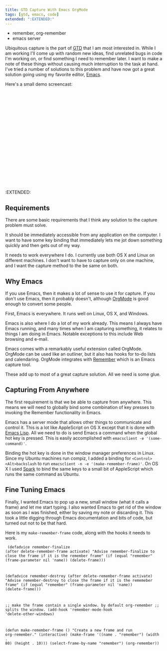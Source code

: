 ```yaml
---
title: GTD Capture With Emacs OrgMode
tags: [gtd, emacs, code]
extended: ":EXTENDED:"
---
```


* remember, org-remember
* emacs server

Ubiquitous capture is the part of
[GTD](http://en.wikipedia.org/wiki/Getting_Things_Done) that I am most
interested in.  While I am working I'll come up with random new
ideas, find unrelated bugs in code I'm working on, or find something I
need to remember later.  I want to make a note of these things without
causing much interruption to the task at hand.  I've tried a number of
solutions to this problem and have now got a great solution going
using my favorite editor, [Emacs](http://www.gnu.org/software/emacs).

Here's a small demo screencast:

<object><param name="allowfullscreen" value="true" /><param name="allowscriptaccess" value="always" /><param name="movie" value="http://vimeo.com/moogaloop.swf?clip_id=2672740&amp;server=vimeo.com&amp;show_title=1&amp;show_byline=1&amp;show_portrait=0&amp;color=&amp;fullscreen=1" /><embed src="http://vimeo.com/moogaloop.swf?clip_id=2672740&amp;server=vimeo.com&amp;show_title=1&amp;show_byline=1&amp;show_portrait=0&amp;color=&amp;fullscreen=1" type="application/x-shockwave-flash" allowfullscreen="true" allowscriptaccess="always" width="400" height="302"></embed></object>

:EXTENDED:

## Requirements

There are some basic requirements that I think any solution to the
capture problem must solve.

It should be immediately accessible from any application on the
computer.  I want to have some key binding that immediately lets me
jot down something quickly and then gets out of my way.

It needs to work everywhere I do.  I currently use both OS X and Linux
on different machines.  I don't want to have to capture only on one
machine, and I want the capture method to the be same on both.

## Why Emacs

If you use Emacs, then it makes a lot of sense to use it for capture.
If you don't use Emacs, then it probably doesn't, although
[OrgMode](http;//orgmode.org) is good enough to convert some people.

First, Emacs is everywhere.  It runs well on Linux, OS X, and Windows.

Emacs is also where I do a lot of my work already.  This means I
always have Emacs running, and many times when I am capturing
something, it relates to things I am doing in Emacs.  Notable
exceptions to this include Web browsing and e-mail.

Emacs comes with a remarkably useful extension called OrgMode.
OrgMode can be used like an outliner, but it also has hooks for to-do
lists and calendaring.  OrgMode integrates with
[Remember](http://www.emacswiki.org/emacs/RememberMode) which is an
Emacs capture tool.

These add up to most of a great capture solution.  All we need is some
glue.

## Capturing From Anywhere

The first requirement is that we be able to capture from anywhere.
This means we will need to globally bind some combination of key
presses to invoking the Remember functionality in Emacs.

Emacs has a server mode that allows other things to communicate and
control it.  This is a lot like AppleScript on OS X except that it is
done with [Emacs Lisp](http://en.wikipedia.org/wiki/Emacs_Lisp).  All
we need to do is send Emacs a command when the global hot key is
pressed.  This is easily accomplished with `emacsclient -e
'(some-command)'`.

Binding the hot key is done in the window manager preferences in
Linux.  Since my Ubuntu machines run compiz, I added a binding for
`<Control><Alt>backslash` to run `emacsclient -n -e
'(make-remember-frame)'`.  On OS X I used
[Spark](http://www.shadowlab.org/Software/spark.php) to bind the same
keys to a small bit of AppleScript which runs the same command as Ubuntu.

## Fine Tuning Emacs

Finally, I wanted Emacs to pop up a new, small window (what it calls a
frame) and let me start typing.  I also wanted Emacs to get rid of the
window as soon as I was finished, either by saving my note or
discarding it.  This took a little digging through Emacs documentation
and bits of code, but turned out not to be that hard.  

Here is my `make-remember-frame` code, along with the hooks it needs
to work.

<code><pre name='code' class='lisp'>
(defadvice remember-finalize (after delete-remember-frame activate)
  "Advise remember-finalize to close the frame if it is the remember frame"
  (if (equal "remember" (frame-parameter nil 'name))
      (delete-frame)))

(defadvice remember-destroy (after delete-remember-frame activate)
  "Advise remember-destroy to close the frame if it is the rememeber frame"
  (if (equal "remember" (frame-parameter nil 'name))
      (delete-frame)))

;; make the frame contain a single window. by default org-remember
;; splits the window.
(add-hook 'remember-mode-hook
          'delete-other-windows)

(defun make-remember-frame ()
  "Create a new frame and run org-remember."
  (interactive)
  (make-frame '((name . "remember") (width . 80) (height . 10)))
  (select-frame-by-name "remember")
  (org-remember))
</pre></code>

